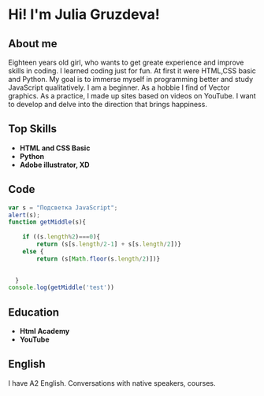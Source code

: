 # **Hi! I'm Julia Gruzdeva!**
## About me
Eighteen years old girl, who wants to get greate experience and improve skills in coding.
    I learned coding just for fun. At first it were HTML,CSS basic and Python.
    My goal is to immerse myself in programming better and study JavaScript qualitatively.
    I am a beginner. As a hobbie I find of Vector graphics.
    As a practice, I made up sites based on videos on YouTube. 
    I want to develop and delve into the direction that brings happiness.
## Top Skills
* **HTML and CSS Basic**
* **Python**
* **Adobe illustrator, XD**
## Code
```javascript
var s = "Подсветка JavaScript";
alert(s);
function getMiddle(s){
    
    if ((s.length%2)===0){
        return (s[s.length/2-1] + s[s.length/2])}
    else {
        return (s[Math.floor(s.length/2)])}
    

  }
console.log(getMiddle('test'))
```

## Education
* **Html Academy**
* **YouTube**

## English
I have A2 English. Сonversations with native speakers, courses.


